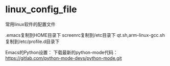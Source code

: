 # linux_config_file
常用linux软件的配置文件

.emacs复制到HOME目录下
screenrc复制到/etc目录下
qt.sh,arm-linux-gcc.sh复制到/etc/profile.d目录下

Emacs的Python设置：
下载最新的python-mode代码：https://gitlab.com/python-mode-devs/python-mode.git
